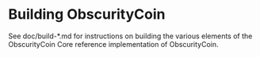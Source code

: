 Building ObscurityCoin
================

See doc/build-*.md for instructions on building the various
elements of the ObscurityCoin Core reference implementation of ObscurityCoin.
